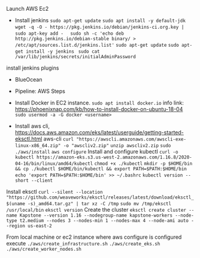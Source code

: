 Launch AWS Ec2  
- Install jenkins
`sudo apt-get update`
`sudo apt install -y default-jdk`
```wget -q -O - https://pkg.jenkins.io/debian/jenkins-ci.org.key | sudo apt-key add -  ```
```sudo sh -c 'echo deb http://pkg.jenkins.io/debian-stable binary/ > /etc/apt/sources.list.d/jenkins.list'```
`sudo apt-get update`
`sudo apt-get install -y jenkins `
`sudo cat /var/lib/jenkins/secrets/initialAdminPassword`

install jenkins plugins
- BlueOcean
- Pipeline: AWS Steps


- Install Docker in EC2 instance.
`sudo apt install docker.io`
info link: https://phoenixnap.com/kb/how-to-install-docker-on-ubuntu-18-04
`sudo usermod -a -G docker <username>`

- Install aws cli, 
https://docs.aws.amazon.com/eks/latest/userguide/getting-started-eksctl.html
aws-cli
`curl "https://awscli.amazonaws.com/awscli-exe-linux-x86_64.zip" -o "awscliv2.zip"`
`unzip awscliv2.zip`
`sudo ./aws/install`
`aws configure`
Install and configure kubectl
`curl -o kubectl https://amazon-eks.s3.us-west-2.amazonaws.com/1.16.8/2020-04-16/bin/linux/amd64/kubectl`
`chmod +x ./kubectl`
`mkdir -p $HOME/bin && cp ./kubectl $HOME/bin/kubectl && export PATH=$PATH:$HOME/bin`
`echo 'export PATH=$PATH:$HOME/bin' >> ~/.bashrc`
`kubectl version --short --client`

Install eksctl
`curl --silent --location "https://github.com/weaveworks/eksctl/releases/latest/download/eksctl_$(uname -s)_amd64.tar.gz" | tar xz -C /tmp`
`sudo mv /tmp/eksctl /usr/local/bin`
`eksctl version`
Create the cluster
``` eksctl create cluster --name Kapstone --version 1.16 --nodegroup-name kapstone-workers --node-type t2.medium --nodes 3 --nodes-min 1 --nodes-max 4 --node-ami auto --region us-east-2 ```

From local machine or ec2 instance where aws configure is configured execute
`./aws/create_infrastructure.sh` 
`./aws/create_eks.sh`
`./aws/create_worker_nodes.sh`
